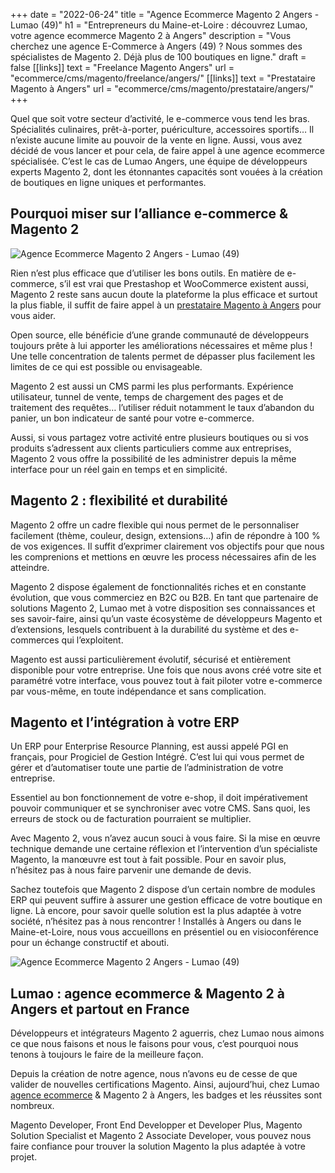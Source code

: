 +++
date = "2022-06-24"
title = "Agence Ecommerce Magento 2 Angers - Lumao (49)"
h1 = "Entrepreneurs du Maine-et-Loire : découvrez Lumao, votre agence ecommerce Magento 2 à Angers"
description = "Vous cherchez une agence E-Commerce à Angers (49) ? Nous sommes des spécialistes de Magento 2. Déjà plus de 100 boutiques en ligne."
draft = false
[[links]]
    text = "Freelance Magento Angers"
    url = "ecommerce/cms/magento/freelance/angers/"
[[links]]
    text = "Prestataire Magento à Angers"
    url = "ecommerce/cms/magento/prestataire/angers/"
+++

Quel que soit votre secteur d’activité, le e-commerce vous tend les bras. Spécialités culinaires, prêt-à-porter, puériculture, accessoires sportifs… Il n’existe aucune limite au pouvoir de la vente en ligne. Aussi, vous avez décidé de vous lancer et pour cela, de faire appel à une agence ecommerce spécialisée. C’est le cas de Lumao Angers, une équipe de développeurs experts Magento 2, dont les étonnantes capacités sont vouées à la création de boutiques en ligne uniques et performantes.

## Pourquoi miser sur l’alliance e-commerce & Magento 2

<img class="animate zoomIn margin-auto" src="/images/ville/paint/angers/1.jpg" alt="Agence Ecommerce Magento 2 Angers - Lumao (49)" />

Rien n’est plus efficace que d’utiliser les bons outils. En matière de e-commerce, s’il est vrai que Prestashop et WooCommerce existent aussi, Magento 2 reste sans aucun doute la plateforme la plus efficace et surtout la plus fiable, il suffit de faire appel à un [prestataire Magento à Angers](/ecommerce/cms/magento/prestataire/angers/) pour vous aider.

Open source, elle bénéficie d’une grande communauté de développeurs toujours prête à lui apporter les améliorations nécessaires et même plus ! Une telle concentration de talents permet de dépasser plus facilement les limites de ce qui est possible ou envisageable.

Magento 2 est aussi un CMS parmi les plus performants. Expérience utilisateur, tunnel de vente, temps de chargement des pages et de traitement des requêtes… l’utiliser réduit notamment le taux d’abandon du panier, un bon indicateur de santé pour votre e-commerce.

Aussi, si vous partagez votre activité entre plusieurs boutiques ou si vos produits s’adressent aux clients particuliers comme aux entreprises, Magento 2 vous offre la possibilité de les administrer depuis la même interface pour un réel gain en temps et en simplicité.

## Magento 2 : flexibilité et durabilité

Magento 2 offre un cadre flexible qui nous permet de le personnaliser facilement (thème, couleur, design, extensions…) afin de répondre à 100 % de vos exigences. Il suffit d’exprimer clairement vos objectifs pour que nous les comprenions et mettions en œuvre les process nécessaires afin de les atteindre.

Magento 2 dispose également de fonctionnalités riches et en constante évolution, que vous commerciez en B2C ou B2B. En tant que partenaire de solutions Magento 2, Lumao met à votre disposition ses connaissances et ses savoir-faire, ainsi qu’un vaste écosystème de développeurs Magento et d’extensions, lesquels contribuent à la durabilité du système et des e-commerces qui l’exploitent.

Magento est aussi particulièrement évolutif, sécurisé et entièrement disponible pour votre entreprise. Une fois que nous avons créé votre site et paramétré votre interface, vous pouvez tout à fait piloter votre e-commerce par vous-même, en toute indépendance et sans complication.

## Magento et l’intégration à votre ERP

Un ERP pour Enterprise Resource Planning, est aussi appelé PGI en français, pour Progiciel de Gestion Intégré. C’est lui qui vous permet de gérer et d’automatiser toute une partie de l’administration de votre entreprise.

Essentiel au bon fonctionnement de votre e-shop, il doit impérativement pouvoir communiquer et se synchroniser avec votre CMS. Sans quoi, les erreurs de stock ou de facturation pourraient se multiplier.

Avec Magento 2, vous n’avez aucun souci à vous faire. Si la mise en œuvre technique demande une certaine réflexion et l’intervention d’un spécialiste Magento, la manœuvre est tout à fait possible. Pour en savoir plus, n’hésitez pas à nous faire parvenir une demande de devis.

Sachez toutefois que Magento 2 dispose d’un certain nombre de modules ERP qui peuvent suffire à assurer une gestion efficace de votre boutique en ligne. Là encore, pour savoir quelle solution est la plus adaptée à votre société, n’hésitez pas à nous rencontrer ! Installés à Angers ou dans le Maine-et-Loire, nous vous accueillons en présentiel ou en visioconférence pour un échange constructif et abouti.

<img class="animate zoomIn margin-auto" src="/images/ville/paint/angers/2.jpg" alt="Agence Ecommerce Magento 2 Angers - Lumao (49)" />

## Lumao : agence ecommerce & Magento 2 à Angers et partout en France

Développeurs et intégrateurs Magento 2 aguerris, chez Lumao nous aimons ce que nous faisons et nous le faisons pour vous, c’est pourquoi nous tenons à toujours le faire de la meilleure façon.

Depuis la création de notre agence, nous n’avons eu de cesse de que valider de nouvelles certifications Magento. Ainsi, aujourd’hui, chez Lumao [agence ecommerce](/agence-ecom/) & Magento 2 à Angers, les badges et les réussites sont nombreux.

Magento Developer, Front End Developper et Developer Plus, Magento Solution Specialist et Magento 2 Associate Developer, vous pouvez nous faire confiance pour trouver la solution Magento la plus adaptée à votre projet.

